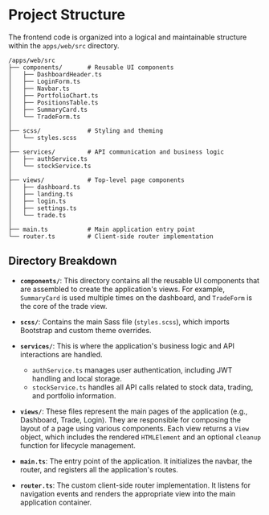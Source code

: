 # Project Structure

The frontend code is organized into a logical and maintainable structure within the `apps/web/src` directory.

```
/apps/web/src
├── components/       # Reusable UI components
│   ├── DashboardHeader.ts
│   ├── LoginForm.ts
│   ├── Navbar.ts
│   ├── PortfolioChart.ts
│   ├── PositionsTable.ts
│   ├── SummaryCard.ts
│   └── TradeForm.ts
│
├── scss/             # Styling and theming
│   └── styles.scss
│
├── services/         # API communication and business logic
│   ├── authService.ts
│   └── stockService.ts
│
├── views/            # Top-level page components
│   ├── dashboard.ts
│   ├── landing.ts
│   ├── login.ts
│   ├── settings.ts
│   └── trade.ts
│
├── main.ts           # Main application entry point
└── router.ts         # Client-side router implementation
```

## Directory Breakdown

-   **`components/`**: This directory contains all the reusable UI components that are assembled to create the application's views. For example, `SummaryCard` is used multiple times on the dashboard, and `TradeForm` is the core of the trade view.

-   **`scss/`**: Contains the main Sass file (`styles.scss`), which imports Bootstrap and custom theme overrides.

-   **`services/`**: This is where the application's business logic and API interactions are handled.
    -   `authService.ts` manages user authentication, including JWT handling and local storage.
    -   `stockService.ts` handles all API calls related to stock data, trading, and portfolio information.

-   **`views/`**: These files represent the main pages of the application (e.g., Dashboard, Trade, Login). They are responsible for composing the layout of a page using various components. Each view returns a `View` object, which includes the rendered `HTMLElement` and an optional `cleanup` function for lifecycle management.

-   **`main.ts`**: The entry point of the application. It initializes the navbar, the router, and registers all the application's routes.

-   **`router.ts`**: The custom client-side router implementation. It listens for navigation events and renders the appropriate view into the main application container. 